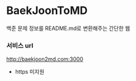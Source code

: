 # BaekJoonToMD
백준 문제 정보를 README.md로 변환해주는 간단한 웹

### 서비스 url
http://baekjoon2md.com:3000
- https 미지원
